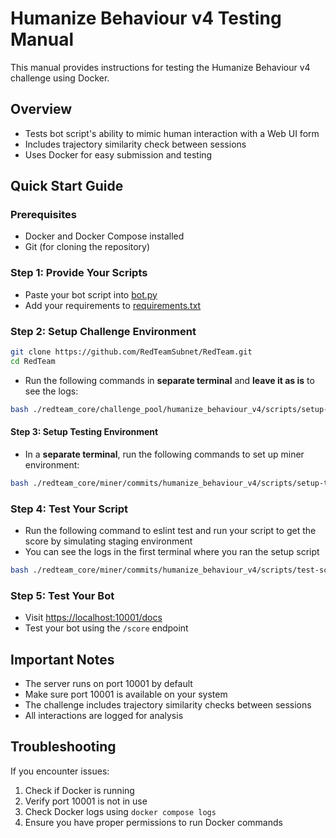 # Humanize Behaviour v4 Testing Manual

This manual provides instructions for testing the Humanize Behaviour v4 challenge using Docker.

## Overview

- Tests bot script's ability to mimic human interaction with a Web UI form
- Includes trajectory similarity check between sessions
- Uses Docker for easy submission and testing

## Quick Start Guide

### Prerequisites

- Docker and Docker Compose installed
- Git (for cloning the repository)

### Step 1: Provide Your Scripts

- Paste your bot script into [bot.py](../src/bot/src/core/bot.py)
- Add your requirements to [requirements.txt](../src/bot/requirements.txt)

### Step 2: Setup Challenge Environment

```bash
git clone https://github.com/RedTeamSubnet/RedTeam.git
cd RedTeam
```

- Run the following commands in **separate terminal** and **leave it as is** to see the logs:

```bash
bash ./redteam_core/challenge_pool/humanize_behaviour_v4/scripts/setup-testing.sh
```

#### Step 3: Setup Testing Environment

- In a **separate terminal**, run the following commands to set up miner environment:

```bash
bash ./redteam_core/miner/commits/humanize_behaviour_v4/scripts/setup-testing.sh
```

### Step 4: Test Your Script

- Run the following command to eslint test and run your script to get the score by simulating staging environment
- You can see the logs in the first terminal where you ran the setup script

```bash
bash ./redteam_core/miner/commits/humanize_behaviour_v4/scripts/test-script.sh
```

### Step 5: Test Your Bot

- Visit <https://localhost:10001/docs>
- Test your bot using the `/score` endpoint

## Important Notes

- The server runs on port 10001 by default
- Make sure port 10001 is available on your system
- The challenge includes trajectory similarity checks between sessions
- All interactions are logged for analysis

## Troubleshooting

If you encounter issues:

1. Check if Docker is running
2. Verify port 10001 is not in use
3. Check Docker logs using `docker compose logs`
4. Ensure you have proper permissions to run Docker commands
